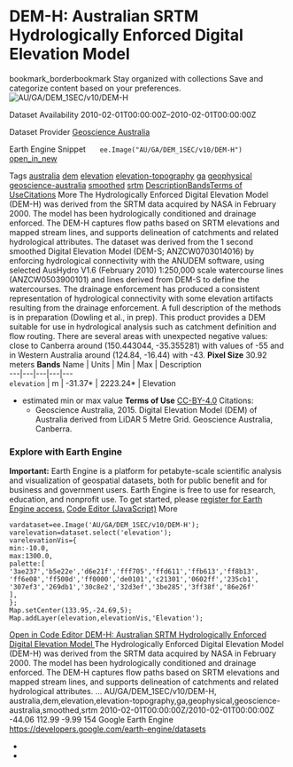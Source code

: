 
#  DEM-H: Australian SRTM Hydrologically Enforced Digital Elevation Model 
bookmark_borderbookmark Stay organized with collections  Save and categorize content based on your preferences. 
![AU/GA/DEM_1SEC/v10/DEM-H](https://developers.google.com/earth-engine/datasets/images/AU/AU_GA_DEM_1SEC_v10_DEM-H_sample.png) 

Dataset Availability
    2010-02-01T00:00:00Z–2010-02-01T00:00:00Z 

Dataset Provider
     [ Geoscience Australia ](https://www.ga.gov.au/metadata-gateway/metadata/record/72759/) 

Earth Engine Snippet
     `    ee.Image("AU/GA/DEM_1SEC/v10/DEM-H")   ` [ open_in_new ](https://code.earthengine.google.com/?scriptPath=Examples:Datasets/AU/AU_GA_DEM_1SEC_v10_DEM-H) 

Tags
     [australia](https://developers.google.com/earth-engine/datasets/tags/australia) [dem](https://developers.google.com/earth-engine/datasets/tags/dem) [elevation](https://developers.google.com/earth-engine/datasets/tags/elevation) [elevation-topography](https://developers.google.com/earth-engine/datasets/tags/elevation-topography) [ga](https://developers.google.com/earth-engine/datasets/tags/ga) [geophysical](https://developers.google.com/earth-engine/datasets/tags/geophysical) [geoscience-australia](https://developers.google.com/earth-engine/datasets/tags/geoscience-australia) [smoothed](https://developers.google.com/earth-engine/datasets/tags/smoothed) [srtm](https://developers.google.com/earth-engine/datasets/tags/srtm)
[Description](https://developers.google.com/earth-engine/datasets/catalog/AU_GA_DEM_1SEC_v10_DEM-H#description)[Bands](https://developers.google.com/earth-engine/datasets/catalog/AU_GA_DEM_1SEC_v10_DEM-H#bands)[Terms of Use](https://developers.google.com/earth-engine/datasets/catalog/AU_GA_DEM_1SEC_v10_DEM-H#terms-of-use)[Citations](https://developers.google.com/earth-engine/datasets/catalog/AU_GA_DEM_1SEC_v10_DEM-H#citations) More
The Hydrologically Enforced Digital Elevation Model (DEM-H) was derived from the SRTM data acquired by NASA in February 2000. The model has been hydrologically conditioned and drainage enforced. The DEM-H captures flow paths based on SRTM elevations and mapped stream lines, and supports delineation of catchments and related hydrological attributes. The dataset was derived from the 1 second smoothed Digital Elevation Model (DEM-S; ANZCW0703014016) by enforcing hydrological connectivity with the ANUDEM software, using selected AusHydro V1.6 (February 2010) 1:250,000 scale watercourse lines (ANZCW0503900101) and lines derived from DEM-S to define the watercourses. The drainage enforcement has produced a consistent representation of hydrological connectivity with some elevation artifacts resulting from the drainage enforcement. A full description of the methods is in preparation (Dowling et al., in prep).
This product provides a DEM suitable for use in hydrological analysis such as catchment definition and flow routing.
There are several areas with unexpected negative values: close to Canberra around (150.443044, -35.355281) with values of -55 and in Western Australia around (124.84, -16.44) with -43.
**Pixel Size** 30.92 meters 
**Bands**
Name | Units | Min | Max | Description  
---|---|---|---|---  
`elevation` | m |  -31.37*  |  2223.24*  | Elevation  
* estimated min or max value 
**Terms of Use**
[CC-BY-4.0](https://spdx.org/licenses/CC-BY-4.0.html)
Citations:
  * Geoscience Australia, 2015. Digital Elevation Model (DEM) of Australia derived from LiDAR 5 Metre Grid. Geoscience Australia, Canberra.


### Explore with Earth Engine
**Important:** Earth Engine is a platform for petabyte-scale scientific analysis and visualization of geospatial datasets, both for public benefit and for business and government users. Earth Engine is free to use for research, education, and nonprofit use. To get started, please [register for Earth Engine access.](https://console.cloud.google.com/earth-engine)
[Code Editor (JavaScript)](https://developers.google.com/earth-engine/datasets/catalog/AU_GA_DEM_1SEC_v10_DEM-H#code-editor-javascript-sample) More
```
vardataset=ee.Image('AU/GA/DEM_1SEC/v10/DEM-H');
varelevation=dataset.select('elevation');
varelevationVis={
min:-10.0,
max:1300.0,
palette:[
'3ae237','b5e22e','d6e21f','fff705','ffd611','ffb613','ff8b13',
'ff6e08','ff500d','ff0000','de0101','c21301','0602ff','235cb1',
'307ef3','269db1','30c8e2','32d3ef','3be285','3ff38f','86e26f'
],
};
Map.setCenter(133.95,-24.69,5);
Map.addLayer(elevation,elevationVis,'Elevation');
```
[ Open in Code Editor ](https://code.earthengine.google.com/?scriptPath=Examples:Datasets/AU/AU_GA_DEM_1SEC_v10_DEM-H)
[ DEM-H: Australian SRTM Hydrologically Enforced Digital Elevation Model ](https://developers.google.com/earth-engine/datasets/catalog/AU_GA_DEM_1SEC_v10_DEM-H)
The Hydrologically Enforced Digital Elevation Model (DEM-H) was derived from the SRTM data acquired by NASA in February 2000. The model has been hydrologically conditioned and drainage enforced. The DEM-H captures flow paths based on SRTM elevations and mapped stream lines, and supports delineation of catchments and related hydrological attributes. …
AU/GA/DEM_1SEC/v10/DEM-H, australia,dem,elevation,elevation-topography,ga,geophysical,geoscience-australia,smoothed,srtm 
2010-02-01T00:00:00Z/2010-02-01T00:00:00Z
-44.06 112.99 -9.99 154 
Google Earth Engine
https://developers.google.com/earth-engine/datasets
  * [ ](https://doi.org/https://www.ga.gov.au/metadata-gateway/metadata/record/72759/)
  * [ ](https://doi.org/https://developers.google.com/earth-engine/datasets/catalog/AU_GA_DEM_1SEC_v10_DEM-H)


